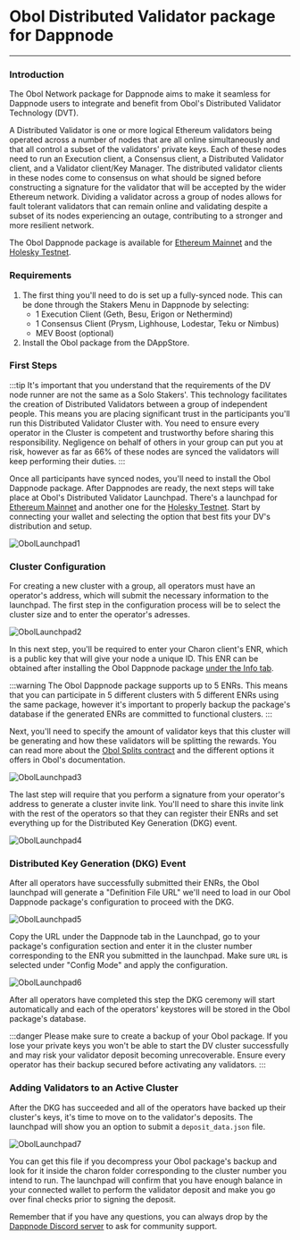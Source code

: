 # Obol Distributed Validator package for Dappnode

---

### **Introduction**
The Obol Network package for Dappnode aims to make it seamless for Dappnode users to integrate and benefit from Obol's Distributed Validator Technology (DVT).

A Distributed Validator is one or more logical Ethereum validators being operated across a number of nodes that are all online simultaneously and that all control a subset of the validators' private keys. Each of these nodes need to run an Execution client, a Consensus client, a Distributed Validator client, and a Validator client/Key Manager.
The distributed validator clients in these nodes come to consensus on what should be signed before constructing a signature for the validator that will be accepted by the wider Ethereum network. Dividing a validator across a group of nodes allows for fault tolerant validators that can remain online and validating despite a subset of its nodes experiencing an outage, contributing to a stronger and more resilient network.

The Obol Dappnode package is available for [Ethereum Mainnet](http://my.dappnode/installer/dnp/obol.dnp.dappnode.eth) and the [Holesky Testnet](http://my.dappnode/installer/dnp/holesky-obol.dnp.dappnode.eth).

### **Requirements**

1. The first thing you'll need to do is set up a fully-synced node. This can be done through the Stakers Menu in Dappnode by selecting:
    - 1 Execution Client (Geth, Besu, Erigon or Nethermind)
    - 1 Consensus Client (Prysm, Lighhouse, Lodestar, Teku or Nimbus)
    - MEV Boost (optional)
2. Install the Obol package from the DAppStore.

### **First Steps**

:::tip It's important that you understand that the requirements of the DV node runner are not the same as a Solo Stakers'. This technology facilitates the creation of Distributed Validators between a group of independent people. This means you are placing significant trust in the participants you'll run this Distributed Validator Cluster with.
You need to ensure every operator in the Cluster is competent and trustworthy before sharing this responsibility. Negligence on behalf of others in your group can put you at risk, however as far as 66% of these nodes are synced the validators will keep performing their duties.
:::

Once all participants have synced nodes, you'll need to install the Obol Dappnode package. After Dappnodes are ready, the next steps will take place at  Obol's Distributed Validator Launchpad. There's a launchpad for [Ethereum Mainnet](https://launchpad.obol.org/) and another one for the [Holesky Testnet](https://holesky.launchpad.obol.org/). Start by connecting your wallet and selecting the option that best fits your DV's distribution and setup.

![ObolLaunchpad1](/img/obol-launchpad1.png)

### **Cluster Configuration**
For creating a new cluster with a group, all operators must have an operator's address, which will submit the necessary information to the launchpad. The first step in the configuration process will be to select the cluster size and to enter the operator's adresses.

![ObolLaunchpad2](/img/obol-launchpad2.png)

In this next step, you'll be required to enter your Charon client's ENR, which is a public key that will give your node a unique ID. This ENR can be obtained after installing the Obol Dappnode package [under the Info tab](http://my.dappnode/packages/my/holesky-obol.dnp.dappnode.eth/info).

:::warning
The Obol Dappnode package supports up to 5 ENRs. This means that you can participate in 5 different clusters with 5 different ENRs using the same package, however it's important to properly backup the package's database if the generated ENRs are committed to functional clusters.
:::

Next, you'll need to specify the amount of validator keys that this cluster will be generating and how these validators will be splitting the rewards. You can read more about the [Obol Splits contract](https://docs.obol.org/docs/sc/introducing-obol-splits) and the different options it offers in Obol's documentation.

![ObolLaunchpad3](/img/obol-launchpad3.png)

The last step will require that you perform a signature from your operator's address to generate a cluster invite link. You'll need to share this invite link with the rest of the operators so that they can register their ENRs and set everything up for the Distributed Key Generation (DKG) event.

![ObolLaunchpad4](/img/obol-launchpad4.png)

### **Distributed Key Generation (DKG) Event**
After all operators have successfully submitted their ENRs, the Obol launchpad will generate a "Definition File URL" we'll need to load in our Obol Dappnode package's configuration to proceed with the DKG.

![ObolLaunchpad5](/img/obol-launchpad5.png)

Copy the URL under the Dappnode tab in the Launchpad, go to your package's configuration section and enter it in the cluster number corresponding to the ENR you submitted in the launchpad. Make sure `URL` is selected under "Config Mode" and apply the configuration.

![ObolLaunchpad6](/img/obol-launchpad6.png)

After all operators have completed this step the DKG ceremony will start automatically and each of the operators' keystores will be stored in the Obol package's database.

:::danger
Please make sure to create a backup of your Obol package. If you lose your private keys you won't be able to start the DV cluster successfully and may risk your validator deposit becoming unrecoverable. Ensure every operator has their backup secured before activating any validators.
:::

### Adding Validators to an Active Cluster
After the DKG has succeeded and all of the operators have backed up their cluster's keys, it's time to move on to the validator's deposits. The launchpad will show you an option to submit a `deposit_data.json` file.

![ObolLaunchpad7](/img/obol-launchpad7.png)

You can get this file if you decompress your Obol package's backup and look for it inside the charon folder corresponding to the cluster number you intend to run. The launchpad will confirm that you have enough balance in your connected wallet to perform the validator deposit and make you go over final checks prior to signing the deposit.

Remember that if you have any questions, you can always drop by the [Dappnode Discord server](https://discord.gg/dappnode) to ask for community support.
